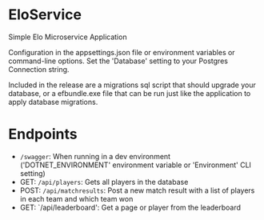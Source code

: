 # EloService

Simple Elo Microservice Application

Configuration in the appsettings.json file or environment variables or command-line options. 
Set the 'Database' setting to your Postgres Connection string.

Included in the release are a migrations sql script that should upgrade your database, or a efbundle.exe file that can be run just like the application to apply database migrations.

# Endpoints

* `/swagger`: When running in a dev environment ('DOTNET_ENVIRONMENT' environment variable or 'Environment' CLI setting)
* GET:  `/api/players`: Gets all players in the database
* POST: `/api/matchresults`: Post a new match result with a list of players in each team and which team won
* GET:  `/api/leaderboard': Get a page or player from the leaderboard
